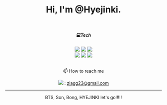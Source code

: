 





<div align=center> <h1> Hi, I'm @Hyejinki. </h1> </div>

<br/>

<div align=center><h5> 💻Tech <h5/></div>

<div align=center> <img src="https://img.shields.io/badge/C language-A8B9CC?style=flat&logo=C&logoColor=white"/> <img src="https://img.shields.io/badge/C++-3178C6?style=flat&logo=c%2B%2B&logoColor=white"/> 
<img src="https://img.shields.io/badge/Python-3776AB?style=flat&logo=Python&logoColor=yellow"/>
  <br/><img src="https://img.shields.io/badge/Git-F05032?style=flat&logo=Git&logoColor=white"/> <img src="https://img.shields.io/badge/Arduino-00979D?style=flat&logo=Arduino&logoColor=white"/> <img src="https://img.shields.io/badge/Raspberry Pi-A22846?style=flat&logo=Raspberry Pi&logoColor=white"/> 
  
<br/>
<br/>
  
📫 How to reach me
 
<img src="https://img.shields.io/badge/Gmail-EA4335?style=flat&logo=Gamil&logo&link=zlagg23@gmail.com"/> : zlagg23@gmail.com
</div>


---
</div>
</div>
</div>
<div align=center>BTS, Son, Bong, HYEJINKI let's go!!!!!</div>


<!--
**hyejinki/hyejinki** is a ✨ _special_ ✨ repository because its `README.md` (this file) appears on your GitHub profile.

Here are some ideas to get you started:

- 🔭 I’m currently working on ...
- 🌱 I’m currently learning ...
- 👯 I’m looking to collaborate on ...
- 🤔 I’m looking for help with ...
- 💬 Ask me about ...
- 📫 How to reach me: ...
- 😄 Pronouns: ...
- ⚡ Fun fact: ...
-->
